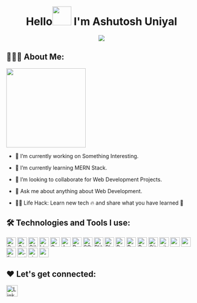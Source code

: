 <h1 align="center">Hello<img src="https://i.ibb.co/QDKyZ7g/Hi.gif" width="50px"> I'm Ashutosh Uniyal </h1>

<div align="center">
  <img src ="https://i.ibb.co/vsMjFvF/banner.png" />
</div>

## 👨🏻‍💻 About Me:

<img  src="https://s11.gifyu.com/images/ScpPZ.gif" height="210px"/>

- 🔭 I’m currently working on Something Interesting.

- 🌱 I’m currently learning MERN Stack.

- 👯 I’m looking to collaborate for Web Development Projects.

- 💬 Ask me about anything about Web Development.

- 👨‍💻 Life Hack: Learn new tech :fire: and share what you have learned :tada:


## 🛠️ Technologies and Tools I use:

<p>
<img alt="C" src="https://img.shields.io/badge/c-A8B9CC?style=for-the-badge&logo=c&logoColor=white" height="25px"/>
<img alt="C++" src="https://img.shields.io/badge/C++-00599C?style=for-the-badge&logo=cplusplus&logoColor=white" height="25px"/>
<img alt="C#" src="https://img.shields.io/badge/CSharp-239120?style=for-the-badge&logo=csharp&logoColor=white" height="25px"/>
<img alt="html5" src="https://img.shields.io/badge/HTML5-E34F26?style=for-the-badge&logo=html5&logoColor=white" height="25px"/>
<img alt="Css3" src="https://img.shields.io/badge/CSS3-1572B6?style=for-the-badge&logo=css3&logoColor=white" height="25px"/>
<img alt="Javascript" src="https://img.shields.io/badge/JavaScript-323330?style=for-the-badge&logo=javascript&logoColor=F7DF1E"  height="25px"/>
<img alt="Bootstrap" src="https://img.shields.io/badge/Bootstrap-563D7C?style=for-the-badge&logo=bootstrap&logoColor=white" height="25px"/>
<img alt="SQL" src="https://img.shields.io/badge/MySql-4479A1?style=for-the-badge&logo=mysql&logoColor=white" height="25px"/>
<img alt="PHP" src="https://img.shields.io/badge/php-777BB4?style=for-the-badge&logo=mysql&logoColor=white" height="25px"/>
<img alt="PhpMyAdmin" src="https://img.shields.io/badge/phpmyadmin-6C78AF?style=for-the-badge&logo=mysql&logoColor=white" height="25px"/>
<img alt="React" src="https://img.shields.io/badge/React-20232A?style=for-the-badge&logo=react&logoColor=61DAFB" height="25px"/>
<img alt="Python" src="https://img.shields.io/badge/Python-14354C?style=for-the-badge&logo=python&logoColor=white" height="25px"/>
<img alt="PyCharm" src="https://img.shields.io/badge/PyCharm-FFFC00?style=for-the-badge&logo=pycharm&logoColor=black" height="25px"/>
<img alt="GitHub" src="https://img.shields.io/badge/GitHub-181717?style=for-the-badge&logo=github&logoColor=white" height="25px"/>
<img alt="git" src="https://img.shields.io/badge/-Git-F05032?style=flat-square&logo=git&logoColor=white" height="25px"/>
<img alt="vercel" src="https://img.shields.io/badge/-Vercel-000000?style=flat-square&logo=vercel&logoColor=white" height="25px"/>
<img alt="vscode" src="https://img.shields.io/badge/-VSCode-007ACC?style=flat-square&logo=visualstudiocode&logoColor=white" height="25px"/>
<img alt="firefox" src="https://img.shields.io/badge/-Firefox-FF7139?style=flat-square&logo=firefoxbrowser&logoColor=white" height="25px"/>
<img alt=".net" src="https://img.shields.io/badge/-.NET-512BD4?style=flat-square&logo=dotnet&logoColor=white" height="25px"/>
<img alt="visualstudio" src="https://img.shields.io/badge/-VisualStudio-5C2D91?style=flat-square&logo=visualstudio&logoColor=white" height="25px"/>
<img alt="xampp" src="https://img.shields.io/badge/-XAMPP-FB7A24?style=flat-square&logo=xampp&logoColor=white" height="25px"/>


## ❤️ Let's get connected:

 <a href="https://www.linkedin.com/in/ashutosh-uniyal-061171276/" target="_blank"><img alt="LinkedIn" src="https://img.shields.io/badge/linkedin-%230077B5.svg?&style=for-the-badge&logo=linkedin&logoColor=white"  height="30px"/></a>
</p>
